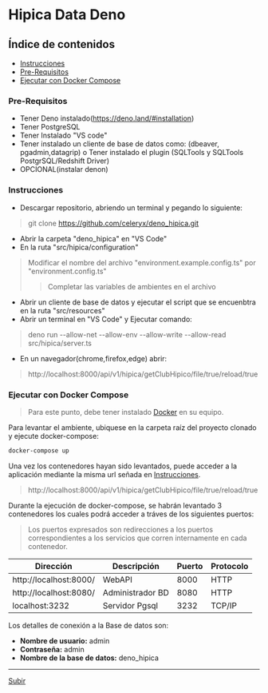 <a name="top"></a>
# Hipica Data Deno

## Índice de contenidos
* [Instrucciones](#item1)
* [Pre-Requisitos](#item2)
* [Ejecutar con Docker Compose](#ejecutar-con-docker-compose)

<a name="item2"></a>
### Pre-Requisitos

* Tener Deno instalado(https://deno.land/#installation) 
* Tener PostgreSQL
* Tener Instalado "VS code"
* Tener instalado un cliente de base de datos como: (dbeaver, pgadmin,datagrip) o Tener instalado el plugin (SQLTools y SQLTools PostgrSQL/Redshift Driver)
* OPCIONAL(instalar denon)

<a name="item1"></a>
### Instrucciones

* Descargar repositorio, abriendo un terminal y pegando lo siguiente: 
> git clone https://github.com/celeryx/deno_hipica.git
* Abrir la carpeta  "deno_hipica" en "VS Code"
* En la ruta "src/hipica/configuration" 
> Modificar el nombre del archivo "environment.example.config.ts" por "environment.config.ts"
>> Completar las variables de ambientes en el archivo
* Abrir un cliente de base de datos y ejecutar el script que se encuenbtra en la ruta "src/resources"
* Abrir un terminal en "VS Code" y  Ejecutar comando:
> deno run --allow-net --allow-env --allow-write --allow-read src/hipica/server.ts 
* En un navegador(chrome,firefox,edge) abrir:
> http://localhost:8000/api/v1/hipica/getClubHipico/file/true/reload/true

### Ejecutar con Docker Compose
> Para este punto, debe tener instalado [Docker](https://www.docker.com/get-started) en su equipo.

Para levantar el ambiente, ubiquese en la carpeta raíz del proyecto clonado y ejecute docker-compose:
```sh
docker-compose up
```

Una vez los contenedores hayan sido levantados, puede acceder a la aplicación mediante la misma url señada en [Instrucciones](#instrucciones).
> http://localhost:8000/api/v1/hipica/getClubHipico/file/true/reload/true

Durante la ejecución de docker-compose, se habrán levantado 3 contenedores los cuales podrá acceder a tráves de los siguientes puertos:

> Los puertos expresados son redirecciones a los puertos correspondientes a los servicios que corren internamente en cada contenedor.

| Dirección              | Descripción      | Puerto  | Protocolo |
|------------------------|------------------|---------|-----------|
| http://localhost:8000/ | WebAPI           | 8000    | HTTP      |
| http://localhost:8080/ | Administrador BD | 8080    | HTTP      |
| localhost:3232         | Servidor Pgsql   | 3232    | TCP/IP    |

Los detalles de conexión a la Base de datos son:
* **Nombre de usuario:** admin
* **Contraseña:** admin
* **Nombre de la base de datos:** deno_hipica

---
[Subir](#top)